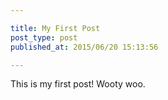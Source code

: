 ```yaml
---

title: My First Post
post_type: post
published_at: 2015/06/20 15:13:56

---
```


This is my first post! Wooty woo. 